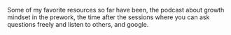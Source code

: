 Some of my favorite resources so far have been, the podcast about growth mindset in the prework, the time after the sessions where you can ask questions freely and listen to others, and google.
